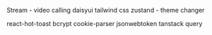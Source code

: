 Stream - video calling
daisyui
tailwind css
zustand - theme changer

react-hot-toast
bcrypt
cookie-parser
jsonwebtoken
tanstack query